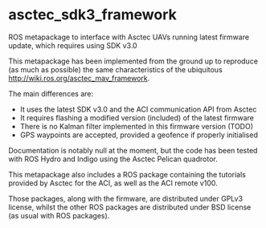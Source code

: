 # asctec_sdk3_framework
ROS metapackage to interface with Asctec UAVs running latest firmware update, which requires using SDK v3.0

This metapackage has been implemented from the ground up to reproduce (as much as possible) the same characteristics of the ubiquitous http://wiki.ros.org/asctec_mav_framework.

The main differences are:
  - It uses the latest SDK v3.0 and the ACI communication API from Asctec 
  - It requires flashing a modified version (included) of the latest firmware
  - There is no Kalman filter implemented in this firmware version (TODO)
  - GPS waypoints are accepted, provided a geofence if properly initialised
  
Documentation is notably null at the moment, but the code has been tested with ROS Hydro and Indigo using the Asctec Pelican quadrotor.

This metapackage also includes a ROS package containing the tutorials provided by Asctec for the ACI, as well as the ACI remote v100.

Those packages, along with the firmware, are distributed under GPLv3 license, whilst the other ROS packages are distributed under BSD license (as usual with ROS packages).
